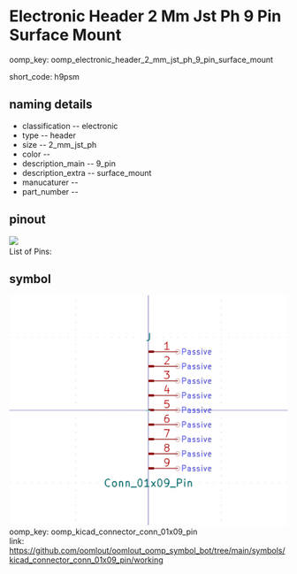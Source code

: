 # Electronic Header 2 Mm Jst Ph 9 Pin Surface Mount
oomp_key: oomp_electronic_header_2_mm_jst_ph_9_pin_surface_mount  

short_code: h9psm
## naming details
* classification -- electronic
* type -- header
* size -- 2_mm_jst_ph
* color -- 
* description_main -- 9_pin
* description_extra -- surface_mount
* manucaturer -- 
* part_number -- 
## pinout
![](working_pinout_600.png)  
List of Pins:



## symbol

![](symbol/0/working/working_600.png)  
oomp_key: oomp_kicad_connector_conn_01x09_pin  
link: https://github.com/oomlout/oomlout_oomp_symbol_bot/tree/main/symbols/kicad_connector_conn_01x09_pin/working  

